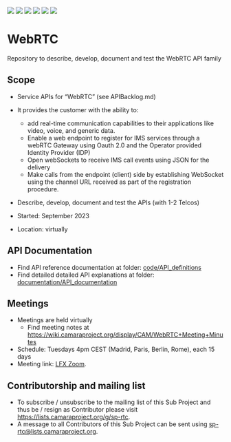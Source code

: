 <a href="https://github.com/camaraproject/WebRTC/commits/" title="Last Commit"><img src="https://img.shields.io/github/last-commit/camaraproject/WebRTC?style=plastic"></a>
<a href="https://github.com/camaraproject/WebRTC/issues" title="Open Issues"><img src="https://img.shields.io/github/issues/camaraproject/WebRTC?style=plastic"></a>
<a href="https://github.com/camaraproject/WebRTC/pulls" title="Open Pull Requests"><img src="https://img.shields.io/github/issues-pr/camaraproject/WebRTC?style=plastic"></a>
<a href="https://github.com/camaraproject/WebRTC/graphs/contributors" title="Contributors"><img src="https://img.shields.io/github/contributors/camaraproject/WebRTC?style=plastic"></a>
<a href="https://github.com/camaraproject/WebRTC" title="Repo Size"><img src="https://img.shields.io/github/repo-size/camaraproject/WebRTC?style=plastic"></a>
<a href="https://github.com/camaraproject/WebRTC/blob/main/LICENSE" title="License"><img src="https://img.shields.io/badge/License-Apache%202.0-green.svg?style=plastic"></a>

# WebRTC
Repository to describe, develop, document and test the WebRTC API family

## Scope
* Service APIs for “WebRTC” (see APIBacklog.md)  
* It provides the customer with the ability to:  
  * add real-time communication capabilities to their applications like video, voice, and generic data.
  * Enable a web endpoint to register for IMS services through a webRTC Gateway using Oauth 2.0 and the Operator provided Identity Provider (IDP)
  * Open webSockets to receive IMS call events using JSON for the delivery
  * Make calls from the endpoint (client) side by establishing WebSocket using the channel URL received as part of the registration procedure. 

* Describe, develop, document and test the APIs (with 1-2 Telcos)  
* Started: September 2023
* Location: virtually  

## API Documentation

* Find API reference documentation at folder: [code/API_definitions](code/API_definitions/)
* Find detailed detailed API explanations at folder: [documentation/API_documentation](documentation/API_documentation)

## Meetings
* Meetings are held virtually
  * Find meeting notes at https://wiki.camaraproject.org/display/CAM/WebRTC+Meeting+Minutes
* Schedule: Tuesdays 4pm CEST (Madrid, Paris, Berlin, Rome), each 15 days
* Meeting link: [LFX Zoom](https://zoom-lfx.platform.linuxfoundation.org/meeting/99827941663?password=ac67c375-4795-4389-93b5-bb5ed5ef0977).
## Contributorship and mailing list
* To subscribe / unsubscribe to the mailing list of this Sub Project and thus be / resign as Contributor please visit <https://lists.camaraproject.org/g/sp-rtc>.
* A message to all Contributors of this Sub Project can be sent using <sp-rtc@lists.camaraproject.org>.
